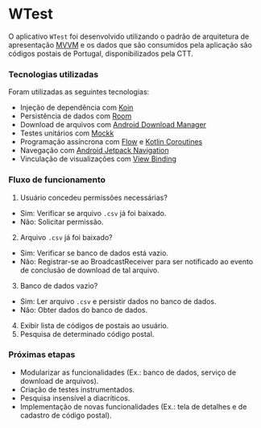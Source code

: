 # WTest

O aplicativo `WTest` foi desenvolvido utilizando o padrão de arquitetura de apresentação [MVVM](https://developer.android.com/jetpack/guide?hl=pt-br) e os dados que são consumidos pela aplicação são códigos postais de Portugal, disponibilizados pela CTT.

### Tecnologias utilizadas
Foram utilizadas as seguintes tecnologias:
* Injeção de dependência com [Koin](https://insert-koin.io/)
* Persistência de dados com [Room](https://developer.android.com/training/data-storage/room)
* Download de arquivos com [Android Download Manager](https://developer.android.com/reference/android/app/DownloadManager)
* Testes unitários com [Mockk](https://mockk.io/)
* Programação assíncrona com [Flow](https://developer.android.com/kotlin/flow?hl=pt-br) e [Kotlin Coroutines](https://kotlinlang.org/docs/coroutines-overview.html)
* Navegação com [Android Jetpack Navigation](https://developer.android.com/guide/navigation?hl=pt-br)
* Vinculação de visualizações com [View Binding](https://developer.android.com/topic/libraries/view-binding)

### Fluxo de funcionamento

1. Usuário concedeu permissões necessárias?
* Sim: Verificar se arquivo `.csv` já foi baixado.
* Não: Solicitar permissão.
2. Arquivo `.csv` já foi baixado?
* Sim: Verificar se banco de dados está vazio.
* Não: Registrar-se ao BroadcastReceiver para ser notificado ao evento de conclusão de download de tal arquivo.
3. Banco de dados vazio?
* Sim: Ler arquivo `.csv` e persistir dados no banco de dados.
* Não: Obter dados do banco de dados.
4. Exibir lista de códigos de postais ao usuário.
5. Pesquisa de determinado código postal.

### Próximas etapas
* Modularizar as funcionalidades (Ex.: banco de dados, serviço de download de arquivos).
* Criação de testes instrumentados.
* Pesquisa insensível a diacríticos.
* Implementação de novas funcionalidades (Ex.: tela de detalhes e de cadastro de código postal).